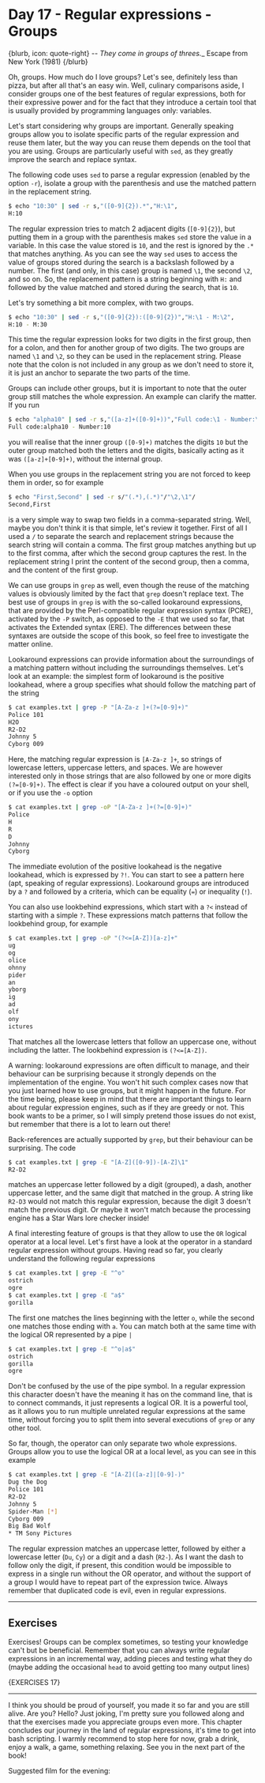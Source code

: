 # Day 17 - Regular expressions - Groups

{blurb, icon: quote-right}
-- _They come in groups of threes.__
Escape from New York (1981)
{/blurb}

Oh, groups. How much do I love groups? Let's see, definitely less than pizza, but after all that's an easy win. Well, culinary comparisons aside, I consider groups one of the best features of regular expressions, both for their expressive power and for the fact that they introduce a certain tool that is usually provided by programming languages only: variables.

Let's start considering why groups are important. Generally speaking groups allow you to isolate specific parts of the regular expression and reuse them later, but the way you can reuse them depends on the tool that you are using. Groups are particularly useful with `sed`, as they greatly improve the search and replace syntax.

The following code uses `sed` to parse a regular expression (enabled by the option `-r`), isolate a group with the parenthesis and use the matched pattern in the replacement string.

``` sh
$ echo "10:30" | sed -r s,"([0-9]{2}).*","H:\1",
H:10
```

The regular expression tries to match 2 adjacent digits (`[0-9]{2}`), but putting them in a group with the parenthesis makes `sed` store the value in a variable. In this case the value stored is `10`, and the rest is ignored by the `.*` that matches anything. As you can see the way `sed` uses to access the value of groups stored during the search is a backslash followed by a number. The first (and only, in this case) group is named `\1`, the second `\2`, and so on. So, the replacement pattern is a string beginning with `H:` and followed by the value matched and stored during the search, that is `10`.

Let's try something a bit more complex, with two groups.

``` sh
$ echo "10:30" | sed -r s,"([0-9]{2}):([0-9]{2})","H:\1 - M:\2",
H:10 - M:30
```

This time the regular expression looks for two digits in the first group, then for a colon, and then for another group of two digits. The two groups are named `\1` and `\2`, so they can be used in the replacement string. Please note that the colon is not included in any group as we don't need to store it, it is just an anchor to separate the two parts of the time.

Groups can include other groups, but it is important to note that the outer group still matches the whole expression. An example can clarify the matter. If you run

``` sh
$ echo "alpha10" | sed -r s,"([a-z]+([0-9]+))","Full code:\1 - Number:\2",
Full code:alpha10 - Number:10
```

you will realise that the inner group `([0-9]+)` matches the digits `10` but the outer group matched both the letters and the digits, basically acting as it was `([a-z]+[0-9]+)`, without the internal group.

When you use groups in the replacement string you are not forced to keep them in order, so for example

``` sh
$ echo "First,Second" | sed -r s/"(.*),(.*)"/"\2,\1"/
Second,First
```

is a very simple way to swap two fields in a comma-separated string. Well, maybe you don't think it is that simple, let's review it together. First of all I used a `/` to separate the search and replacement strings because the search string will contain a comma. The first group matches anything but up to the first comma, after which the second group captures the rest. In the replacement string I print the content of the second group, then a comma, and the content of the first group.

We can use groups in `grep` as well, even though the reuse of the matching values is obviously limited by the fact that `grep` doesn't replace text. The best use of groups in `grep` is with the so-called lookaround expressions, that are provided by the Perl-compatible regular expression syntax (PCRE), activated by the `-P` switch, as opposed to the `-E` that we used so far, that activates the Extended syntax (ERE). The differences between these syntaxes are outside the scope of this book, so feel free to investigate the matter online.

Lookaround expressions can provide information about the surroundings of a matching pattern without including the surroundings themselves. Let's look at an example: the simplest form of lookaround is the positive lookahead, where a group specifies what should follow the matching part of the string

``` sh
$ cat examples.txt | grep -P "[A-Za-z ]+(?=[0-9]+)"
Police 101
H2O
R2-D2
Johnny 5
Cyborg 009
```

Here, the matching regular expression is `[A-Za-z ]+`, so strings of lowercase letters, uppercase letters, and spaces. We are however interested only in those strings that are also followed by one or more digits `(?=[0-9]+)`. The effect is clear if you have a coloured output on your shell, or if you use the `-o` option

``` sh
$ cat examples.txt | grep -oP "[A-Za-z ]+(?=[0-9]+)"
Police 
H
R
D
Johnny 
Cyborg 
```

The immediate evolution of the positive lookahead is the negative lookahead, which is expressed by `?!`. You can start to see a pattern here (apt, speaking of regular expressions). Lookaround groups are introduced by a `?` and followed by a criteria, which can be equality (`=`) or inequality (`!`).

You can also use lookbehind expressions, which start with a `?<` instead of starting with a simple `?`. These expressions match patterns that follow the lookbehind group, for example

``` sh
$ cat examples.txt | grep -oP "(?<=[A-Z])[a-z]+"
ug
og
olice
ohnny
pider
an
yborg
ig
ad
olf
ony
ictures
```

That matches all the lowercase letters that follow an uppercase one, without including the latter. The lookbehind expression is `(?<=[A-Z])`.

A warning: lookaround expressions are often difficult to manage, and their behaviour can be surprising because it strongly depends on the implementation of the engine. You won't hit such complex cases now that you just learned how to use groups, but it might happen in the future. For the time being, please keep in mind that there are important things to learn about regular expression engines, such as if they are greedy or not. This book wants to be a primer, so I will simply pretend those issues do not exist, but remember that there is a lot to learn out there!

Back-references are actually supported by `grep`, but their behaviour can be surprising. The code

``` sh
$ cat examples.txt | grep -E "[A-Z]([0-9])-[A-Z]\1"
R2-D2
```

matches an uppercase letter followed by a digit (grouped), a dash, another uppercase letter, and the same digit that matched in the group. A string like `R2-D3` would not match this regular expression, because the digit 3 doesn't match the previous digit. Or maybe it won't match because the processing engine has a Star Wars lore checker inside!

A final interesting feature of groups is that they allow to use the `OR` logical operator at a local level. Let's first have a look at the operator in a standard regular expression without groups. Having read so far, you clearly understand the following regular expressions

``` sh
$ cat examples.txt | grep -E "^o"
ostrich
ogre
$ cat examples.txt | grep -E "a$"
gorilla
```

The first one matches the lines beginning with the letter `o`, while the second one matches those ending with `a`. You can match both at the same time with the logical OR represented by a pipe `|`

``` sh
$ cat examples.txt | grep -E "^o|a$"
ostrich
gorilla
ogre
```

Don't be confused by the use of the pipe symbol. In a regular expression this character doesn't have the meaning it has on the command line, that is to connect commands, it just represents a logical OR. It is a powerful tool, as it allows you to run multiple unrelated regular expressions at the same time, without forcing you to split them into several executions of `grep` or any other tool.

So far, though, the operator can only separate two whole expressions. Groups allow you to use the logical OR at a local level, as you can see in this example

``` sh
$ cat examples.txt | grep -E "[A-Z]([a-z]|[0-9]-)"
Dug the Dog
Police 101
R2-D2
Johnny 5
Spider-Man [*]
Cyborg 009
Big Bad Wolf
* TM Sony Pictures
```

The regular expression matches an uppercase letter, followed by either a lowercase letter (`Du`, `Cy`) or a digit and a dash (`R2-`). As I want the dash to follow only the digit, if present, this condition would be impossible to express in a single run without the OR operator, and without the support of a group I would have to repeat part of the expression twice. Always remember that duplicated code is evil, even in regular expressions.

* * *

## Exercises

Exercises! Groups can be complex sometimes, so testing your knowledge can't but be beneficial. Remember that you can always write regular expressions in an incremental way, adding pieces and testing what they do (maybe adding the occasional `head` to avoid getting too many output lines)

{EXERCISES 17}

* * *

 I think you should be proud of yourself, you made it so far and you are still alive. Are you? Hello? Just joking, I'm pretty sure you followed along and that the exercises made you appreciate groups even more. This chapter concludes our journey in the land of regular expressions, it's time to get into bash scripting. I warmly recommend to stop here for now, grab a drink, enjoy a walk, a game, something relaxing. See you in the next part of the book!

Suggested film for the evening: 